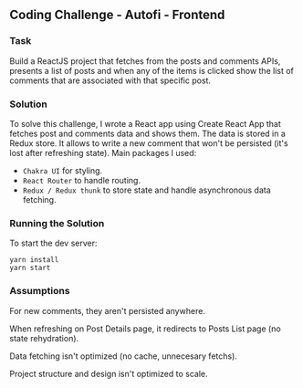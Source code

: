 ## Coding Challenge - Autofi - Frontend

### Task

Build a ReactJS project that fetches from the posts and comments APIs, presents a list of
posts and when any of the items is clicked show the list of comments that are associated with
that specific post.

### Solution

To solve this challenge, I wrote a React app using Create React App that fetches post and comments data and shows them. The data is stored in a Redux store. It allows to write a new comment that won't be persisted (it's lost after refreshing state).
Main packages I used:

- `Chakra UI` for styling.
- `React Router` to handle routing.
- `Redux / Redux thunk` to store state and handle asynchronous data fetching.

### Running the Solution

To start the dev server:

```
yarn install
yarn start
```

### Assumptions

For new comments, they aren't persisted anywhere.

When refreshing on Post Details page, it redirects to Posts List page (no state rehydration).

Data fetching isn't optimized (no cache, unnecesary fetchs).

Project structure and design isn't optimized to scale.
